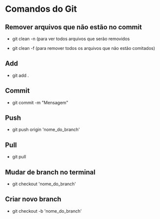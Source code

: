 # Comandos do Git

## Remover arquivos que não estão no commit
* git clean -n (para ver todos arquivos que serão removidos

* git clean -f (para remover todos os arquivos que não estão comitados)

## Add
* git add .

## Commit
* git commit -m "Mensagem"

## Push
* git push origin 'nome_do_branch'

## Pull
* git pull

## Mudar de branch no terminal
* git checkout 'nome_do_branch'

## Criar novo branch
* git checkout -b 'nome_do_branch'
